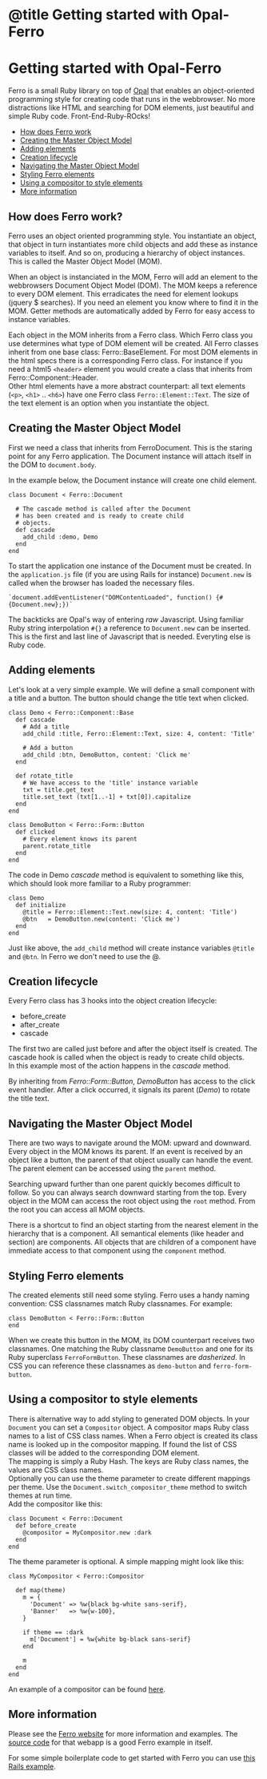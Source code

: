# @title Getting started with Opal-Ferro

# Getting started with Opal-Ferro

Ferro is a small Ruby library on top of [Opal](http://opalrb.com/)
that enables an object-oriented programming style for creating code
that runs in the webbrowser.
No more distractions like HTML and searching for DOM elements,
just beautiful and simple Ruby code. Front-End-Ruby-ROcks!


* [How does Ferro work](#ferro)
* [Creating the Master Object Model](#mom)
* [Adding elements](#demo)
* [Creation lifecycle](#lifecycle)
* [Navigating the Master Object Model](#navigating)
* [Styling Ferro elements](#styling)
* [Using a compositor to style elements](#compositor)
* [More information](#more)

<a name="ferro"></a>

## How does Ferro work?
Ferro uses an object oriented programming style. You instantiate an object, that object
in turn instantiates more child objects and add these as instance variables to itself.
And so on, producing a hierarchy of object instances.
This is called the Master Object Model (MOM).

When an object is instanciated in the MOM, Ferro will add an element to the webbrowsers
Document Object Model (DOM). The MOM keeps a reference to every DOM element.
This erradicates the need for element lookups (jquery $ searches).
If you need an element you know where to find it in the MOM.
Getter methods are automatically added by Ferro for easy access to instance variables.

Each object in the MOM inherits from a Ferro class.
Which Ferro class you use determines what type of DOM element will be created.
All Ferro classes inherit from one base class: Ferro::BaseElement.
For most DOM elements in the html specs there is a corresponding Ferro class.
For instance if you need a html5 `<header>` element you would create a class that inherits
from Ferro::Component::Header.  
Other html elements have a more abstract counterpart:
all text elements (`<p>`, `<h1>` .. `<h6>`) have one Ferro class `Ferro::Element::Text`.
The size of the text element is an option when you instantiate the object.

<a name="mom"></a>

## Creating the Master Object Model

First we need a class that inherits from FerroDocument.
This is the staring point for any Ferro application.
The Document instance will attach itself in the DOM to
`document.body`.

In the example below, the Document instance will create one child element.

    class Document < Ferro::Document

      # The cascade method is called after the Document
      # has been created and is ready to create child
      # objects.
      def cascade
        add_child :demo, Demo
      end
    end

To start the application one instance of the Document must be created.
In the `application.js` file (if you are using Rails for instance)
`Document.new` is called when the browser has loaded the necessary
files.

    `document.addEventListener("DOMContentLoaded", function() {#{Document.new};})`

The backticks are Opal's way of entering _raw_ Javascript. Using
familiar Ruby string interpolation `#{}` a reference to `Document.new` can
be inserted.
This is the first and last line of Javascript that is needed.
Everyting else is Ruby code.

<a name="demo"></a>

## Adding elements

Let's look at a very simple example. We will define a small component
with a title and a button. The button should change the title text when clicked.

    class Demo < Ferro::Component::Base
      def cascade
        # Add a title
        add_child :title, Ferro::Element::Text, size: 4, content: 'Title'

        # Add a button
        add_child :btn, DemoButton, content: 'Click me'
      end

      def rotate_title
        # We have access to the 'title' instance variable
        txt = title.get_text
        title.set_text (txt[1..-1] + txt[0]).capitalize
      end
    end

    class DemoButton < Ferro::Form::Button
      def clicked
        # Every element knows its parent
        parent.rotate_title
      end
    end

The code in Demo _cascade_ method is equivalent to something like this,
which should look more familiar to a Ruby programmer:

    class Demo
      def initialize
        @title = Ferro::Element::Text.new(size: 4, content: 'Title')
        @btn   = DemoButton.new(content: 'Click me')
      end
    end

Just like above, the `add_child` method will create instance variables
`@title` and `@btn`. In Ferro we don't need to use the @.

<a name="lifecycle"></a>

## Creation lifecycle

Every Ferro class has 3 hooks into the object creation lifecycle:

- before_create
- after_create
- cascade

The first two are called just before and after the object itself
is created. The cascade hook is called when the object is ready
to create child objects.  
In this example most of the action happens in the _cascade_ method.

By inheriting from _Ferro::Form::Button_, _DemoButton_ has access
to the click event handler. After a click occurred, it signals
its parent (_Demo_) to rotate the title text.

<a name="navigating"></a>

## Navigating the Master Object Model

There are two ways to navigate around the MOM: upward and downward.
Every object in the MOM knows its parent. If an event is received by an
object like a button, the parent of that object usually can handle the
event. The parent element can be accessed using the `parent` method.

Searching upward further than one parent quickly becomes difficult to
follow. So you can always search downward starting from the top.
Every object in the MOM can access the root object using the `root`
method. From the root you can access all MOM objects.

There is a shortcut to find an object starting from the nearest element
in the hierarchy that is a component. All semantical elements
(like header and section) are components. All objects that are children
of a component have immediate access to that component using the
`component` method.

<a name="styling"></a>

## Styling Ferro elements

The created elements still need some styling. Ferro uses a handy
naming convention: CSS classnames match Ruby classnames.
For example:

    class DemoButton < Ferro::Form::Button
    end

When we create this button in the MOM, its DOM counterpart receives
two classnames. One matching the Ruby classname `DemoButton` and
one for its Ruby superclass `FerroFormButton`.
These classnames are _dasherized_. In CSS you can reference these
classnames as `demo-button` and `ferro-form-button`.

<a name="compositor"></a>

## Using a compositor to style elements

There is alternative way to add styling to generated DOM objects.
In your `Document` you can set a `Compositor` object.
A compositor maps Ruby class names to a list of CSS class names.
When a Ferro object is created its class name is looked up in the
compositor mapping. If found the list of CSS classes will be added
to the corresponding DOM element.  
The mapping is simply a Ruby Hash. The keys are Ruby class names,
the values are CSS class names.  
Optionally you can use the theme parameter to create different
mappings per theme. Use the `Document.switch_compositor_theme`
method to switch themes at run time.  
Add the compositor like this:

    class Document < Ferro::Document
      def before_create
        @compositor = MyCompositor.new :dark
      end
    end

The theme parameter is optional. A simple mapping might look like this:

    class MyCompositor < Ferro::Compositor

      def map(theme)
        m = {
          'Document' => %w{black bg-white sans-serif},
          'Banner'   => %w{w-100},
        }
        
        if theme == :dark
          m['Document'] = %w{white bg-black sans-serif}
        end

        m
      end
    end

An example of a compositor can be found
[here](https://github.com/easydatawarehousing/ferro-example-todolist-compositor).

<a name="more"></a>

## More information

Please see the [Ferro website](https://easydatawarehousing.github.io/ferro/)
for more information and examples.
The [source code](https://github.com/easydatawarehousing/ferro)
for that webapp is a good Ferro example in itself.

For some simple boilerplate code to get started with Ferro you can use
[this Rails example](https://github.com/easydatawarehousing/ferro-example-todolist).
